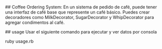 ## Coffee Ordering System:
En un sistema de pedido de café, puede tener una interfaz de café base que represente un café básico. Puedes crear decoradores como MilkDecorator, SugarDecorator y WhipDecorator para agregar condimentos al café.

## usage
Usar el siguiente comando para ejecutar y ver datos por consola 

ruby usage.rb